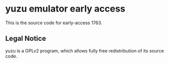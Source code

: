 yuzu emulator early access
=============

This is the source code for early-access 1763.

## Legal Notice

yuzu is a GPLv2 program, which allows fully free redistribution of its source code.